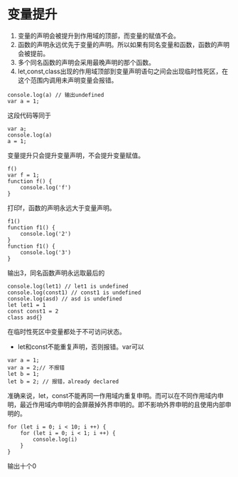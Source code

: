 # 变量提升

1. 变量的声明会被提升到作用域的顶部，而变量的赋值不会。
2. 函数的声明永远优先于变量的声明。所以如果有同名变量和函数，函数的声明会被提前。
3. 多个同名函数的声明会采用最晚声明的那个函数。
4. let,const,class出现的作用域顶部到变量声明语句之间会出现临时性死区，在这个范围内调用未声明变量会报错。


```
console.log(a) // 输出undefined
var a = 1;
```
这段代码等同于
```
var a;
console.log(a)
a = 1;
```
变量提升只会提升变量声明，不会提升变量赋值。



```
f()
var f = 1;
function f() {
    console.log('f')
}
```
打印f，函数的声明永远大于变量声明。

```
f1()
function f1() {
    console.log('2')
}
function f1() {
    console.log('3')
}
```
输出3，同名函数声明永远取最后的

```
console.log(let1) // let1 is undefined
console.log(const1) // const1 is undefined
console.log(asd) // asd is undefined
let let1 = 1
const const1 = 2
class asd{}
```
在临时性死区中变量都处于不可访问状态。

- let和const不能重复声明，否则报错。var可以
```
var a = 1;
var a = 2;// 不报错
let b = 1;
let b = 2; // 报错，already declared
```

准确来说，let，const不能再同一作用域内重复申明。而可以在不同作用域内申明，最近作用域内申明的会屏蔽掉外界申明的。即不影响外界申明的且使用内部申明的。

```
for (let i = 0; i < 10; i ++) {
    for (let i = 0; i < 1; i ++) {
        console.log(i)
    }
}
```
输出十个0
